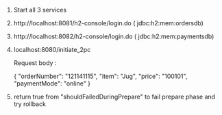 1. Start all 3 services
2. http://localhost:8081/h2-console/login.do (  jdbc:h2:mem:ordersdb)
3. http://localhost:8082/h2-console/login.do (  jdbc:h2:mem:paymentsdb)
4. localhost:8080/initiate_2pc

   Request body :
   
   {
    "orderNumber": "121141115",
    "item": "Jug",
    "price": "100101",
    "paymentMode": "online"
  }

5. return true from "shouldFailedDuringPrepare" to fail prepare phase and try rollback 
